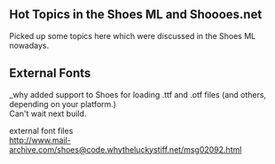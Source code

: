 Hot Topics in the Shoes ML and Shoooes.net
------------------------------------------

Picked up some topics here which were discussed in the Shoes ML nowadays.

External Fonts
--------------

_why added support to Shoes for loading .ttf and .otf files (and others, depending on your platform.) <br>
Can't wait next build. <br>


external font files <br>
<http://www.mail-archive.com/shoes@code.whytheluckystiff.net/msg02092.html>
